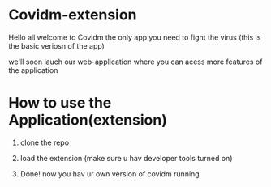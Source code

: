 # Covidm-extension 


Hello all welcome to Covidm 
the only app you need to fight the virus (this is the basic veriosn of the app)

we'll soon lauch our web-application where you can acess more features of the application 

# How to use the Application(extension)


1) clone the repo 

2) load the extension (make sure u hav developer tools turned on)

3) Done! now you hav ur own version of covidm running
